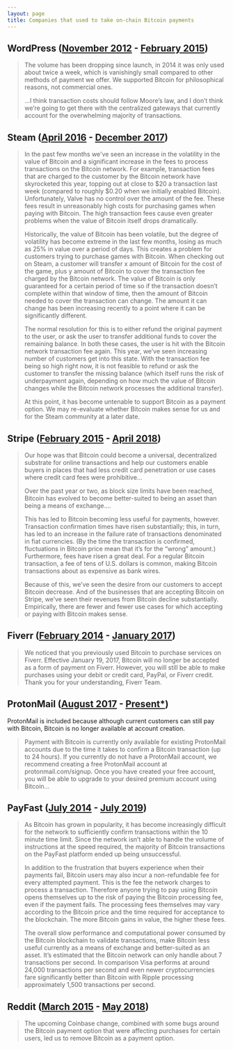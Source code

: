 ```yaml
---
layout: page
title: Companies that used to take on-chain Bitcoin payments
---
```


## WordPress ([November 2012](https://wordpress.com/blog/2012/11/15/pay-another-way-bitcoin/) - [February 2015](https://www.coindesk.com/wordpress-removes-bitcoin-payment-option))

>The volume has been dropping since launch, in 2014 it was only used about twice a week, which is vanishingly small compared to other methods of payment we offer. We supported Bitcoin for philosophical reasons, not commercial ones.
>
>...I think transaction costs should follow Moore’s law, and I don’t think we’re going to get there with the centralized gateways that currently account for the overwhelming majority of transactions.

## Steam ([April 2016](https://cointelegraph.com/news/steam-to-accept-payments-via-bitcoin-in-its-next-update) - [December 2017](https://steamcommunity.com/games/593110/announcements/detail/1464096684955433613))

>In the past few months we've seen an increase in the volatility in the value of Bitcoin and a significant increase in the fees to process transactions on the Bitcoin network. For example, transaction fees that are charged to the customer by the Bitcoin network have skyrocketed this year, topping out at close to $20 a transaction last week (compared to roughly $0.20 when we initially enabled Bitcoin). Unfortunately, Valve has no control over the amount of the fee. These fees result in unreasonably high costs for purchasing games when paying with Bitcoin. The high transaction fees cause even greater problems when the value of Bitcoin itself drops dramatically.
>
>Historically, the value of Bitcoin has been volatile, but the degree of volatility has become extreme in the last few months, losing as much as 25% in value over a period of days. This creates a problem for customers trying to purchase games with Bitcoin. When checking out on Steam, a customer will transfer x amount of Bitcoin for the cost of the game, plus y amount of Bitcoin to cover the transaction fee charged by the Bitcoin network. The value of Bitcoin is only guaranteed for a certain period of time so if the transaction doesn’t complete within that window of time, then the amount of Bitcoin needed to cover the transaction can change. The amount it can change has been increasing recently to a point where it can be significantly different.
>
>The normal resolution for this is to either refund the original payment to the user, or ask the user to transfer additional funds to cover the remaining balance. In both these cases, the user is hit with the Bitcoin network transaction fee again. This year, we’ve seen increasing number of customers get into this state. With the transaction fee being so high right now, it is not feasible to refund or ask the customer to transfer the missing balance (which itself runs the risk of underpayment again, depending on how much the value of Bitcoin changes while the Bitcoin network processes the additional transfer).
>
>At this point, it has become untenable to support Bitcoin as a payment option. We may re-evaluate whether Bitcoin makes sense for us and for the Steam community at a later date.

## Stripe ([February 2015](https://www.coindesk.com/stripe-bitcoin-payments-option-to-the-public) - [April 2018](https://stripe.com/blog/ending-bitcoin-support))

>Our hope was that Bitcoin could become a universal, decentralized substrate for online transactions and help our customers enable buyers in places that had less credit card penetration or use cases where credit card fees were prohibitive...
>
>Over the past year or two, as block size limits have been reached, Bitcoin has evolved to become better-suited to being an asset than being a means of exchange....
>
>This has led to Bitcoin becoming less useful for payments, however. Transaction confirmation times have risen substantially; this, in turn, has led to an increase in the failure rate of transactions denominated in fiat currencies. (By the time the transaction is confirmed, fluctuations in Bitcoin price mean that it’s for the “wrong” amount.) Furthermore, fees have risen a great deal. For a regular Bitcoin transaction, a fee of tens of U.S. dollars is common, making Bitcoin transactions about as expensive as bank wires.
>
>Because of this, we’ve seen the desire from our customers to accept Bitcoin decrease. And of the businesses that are accepting Bitcoin on Stripe, we’ve seen their revenues from Bitcoin decline substantially. Empirically, there are fewer and fewer use cases for which accepting or paying with Bitcoin makes sense.

## Fiverr ([February 2014](https://www.coindesk.com/fiverr-coinbase-pay-services-bitcoin) - [January 2017](https://bitcointalk.org/index.php?topic=1761408.0))

>We noticed that you previously used Bitcoin to purchase services on Fiverr. Effective January 19, 2017, Bitcoin will no longer be accepted as a form of payment on Fiverr. However, you will still be able to make purchases using your debit or credit card, PayPal, or Fiverr credit. Thank you for your understanding, Fiverr Team.

## ProtonMail ([August 2017](https://protonmail.com/blog/bitcoin-secure-email/) - [Present*](https://protonmail.com/support/knowledge-base/paying-with-bitcoin/))

ProtonMail is included because although current customers can still pay with Bitcoin, Bitcoin is no longer available at account creation.

>Payment with Bitcoin is currently only available for existing ProtonMail accounts due to the time it takes to confirm a Bitcoin transaction (up to 24 hours). If you currently do not have a ProtonMail account, we recommend creating a free ProtonMail account at protonmail.com/signup. Once you have created your free account, you will be able to upgrade to your desired premium account using Bitcoin...

## PayFast ([July 2014](https://www.payfast.co.za/blog/accept-bitcoin-payments-payfast/) - [July 2019](https://www.payfast.co.za/blog/ending-support-for-bitcoin/))

>As Bitcoin has grown in popularity, it has become increasingly difficult for the network to sufficiently confirm transactions within the 10 minute time limit. Since the network isn’t able to handle the volume of instructions at the speed required, the majority of Bitcoin transactions on the PayFast platform ended up being unsuccessful.
>
>In addition to the frustration that buyers experience when their payments fail, Bitcoin users may also incur a non-refundable fee for every attempted payment. This is the fee the network charges to process a transaction. Therefore anyone trying to pay using Bitcoin opens themselves up to the risk of paying the Bitcoin processing fee, even if the payment fails. The processing fees themselves may vary according to the Bitcoin price and the time required for acceptance to the blockchain. The more Bitcoin gains in value, the higher these fees.
>
>The overall slow performance and computational power consumed by the Bitcoin blockchain to validate transactions, make Bitcoin less useful currently as a means of exchange and better-suited as an asset. It’s estimated that the Bitcoin network can only handle about 7 transactions per second. In comparison Visa performs at around 24,000 transactions per second and even newer cryptocurrencies fare significantly better than Bitcoin with Ripple processing approximately 1,500 transactions per second.

## Reddit ([March 2015](https://www.coindesk.com/reddit-adds-bitcoin-payments-to-merchandise-store) - [May 2018](https://www.coindesk.com/reddit-drops-bitcoin-payment-option-for-gold-membership))

>The upcoming Coinbase change, combined with some bugs around the Bitcoin payment option that were affecting purchases for certain users, led us to remove Bitcoin as a payment option.
